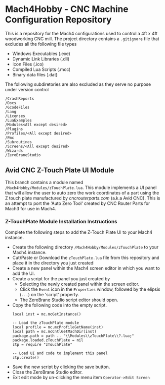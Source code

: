 # Mach4Hobby - CNC Machine Configuration Repository
This is a repository for the Mach4 configurations used to control a 4ft x 4ft woodworking CNC mill.
The project directory contains a `.gitignore` file that excludes all the following file types
* Windows Executables (.exe)
* Dynamic Link Libraries (.dll)
* Icon Files (.ico)
* Compiled Lua Scripts (.mcc)
* Binary data files (.dat)

The following subdiretories are also excluded as they serve no purpose under version control
```
/CrashReports
/Docs
/GcodeFiles
/Lang
/Licenses
/LuaExamples
/Modules<All except desired>
/Plugins
/Profiles/<All except desired>
/Pmc
/Subroutines
/Screens/<All except desired>
/Wizards
/ZeroBraneStudio
```

## Avid CNC Z-Touch Plate UI Module
This branch contains a module named `/Mach4Hobby/Modules/zTouchPlate.lua`. 
This module implements a UI panel that will allow the user to auto zero the work coordinates of a part
using the Z touch plate manufactured by *_cncrouterparts.com_* (a.k.a Avid CNC). This is an attempt to 
port the 'Auto Zero Tool' created by CNC Router Parts for Mach3 for use in Mach4.

### Z-TouchPlate Module Installation Instructions
Complete the following steps to add the Z-Touch Plate UI to your Mach4 instance.
* Create the following directory `/Mach4Hobby/Modules/zTouchPlate` to your Mach4 instance.
* Cut/Paste or Download the `zTouchPlate.lua` file from this repository and place it in the directory you just created
* Create a new panel within the Mach4 screen editor in which you want to add the UI.
* Create a script for the panel you just created by 
  * Selecting the newly created panel within the screen editor.
  * Click the `Event` icon in the `Properties` window, followed by the elipsis (`...`) on the 'script' property.
  * The ZeroBrane Studio script editor should open.
* Copy the following code into the empty script.
  ```
  local inst = mc.mcGetInstance()
  
  -- Load the zTouchPlate module
  local profile = mc.mcProfileGetName(inst)
  local path = mc.mcCntlGetMachDir(inst)
  package.path = path .. "\\Modules\\zTouchPlate\\?.lua;"
  package.loaded.zTouchPlate = nil
  ztp = require "zTouchPlate"
  
  -- Load UI and code to implement this panel
  ztp.create()
  ```
 * Save the new script by clicking the save button.
 * Close the ZeroBrane Studio editor.
 * Exit edit mode by un-clicking the menu item `Operator->Edit Screen`